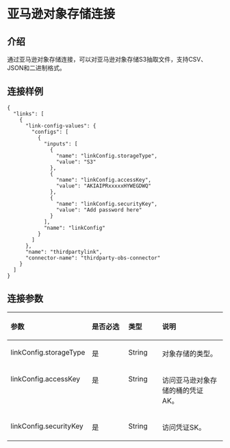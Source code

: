 # 亚马逊对象存储连接<a name="dgc_02_0279"></a>

## 介绍<a name="zh-cn_topic_0143158088_section621837"></a>

通过亚马逊对象存储连接，可以对亚马逊对象存储S3抽取文件，支持CSV、JSON和二进制格式。

## 连接样例<a name="zh-cn_topic_0143158088_section6163607716523"></a>

```
{
  "links": [
    {
      "link-config-values": {
        "configs": [
          {
            "inputs": [
              {
                "name": "linkConfig.storageType",
                "value": "S3"
              },
              {
                "name": "linkConfig.accessKey",
                "value": "AKIAIPRxxxxxHYWEGDWQ"
              },
              {
                "name": "linkConfig.securityKey",
                "value": "Add password here"
              }
            ],
            "name": "linkConfig"
          }
        ]
      },
      "name": "thirdpartylink",
      "connector-name": "thirdparty-obs-connector"
    }
  ]
}
```

## 连接参数<a name="zh-cn_topic_0143158088_section5035508012043"></a>

<a name="zh-cn_topic_0143158088_table13922888141527"></a>
<table><thead align="left"><tr id="zh-cn_topic_0143158088_row229143141527"><th class="cellrowborder" valign="top" width="22.09%" id="mcps1.1.5.1.1"><p id="zh-cn_topic_0143158088_p66756185141527"><a name="zh-cn_topic_0143158088_p66756185141527"></a><a name="zh-cn_topic_0143158088_p66756185141527"></a>参数</p>
</th>
<th class="cellrowborder" valign="top" width="21.84%" id="mcps1.1.5.1.2"><p id="zh-cn_topic_0143158088_p38541938141527"><a name="zh-cn_topic_0143158088_p38541938141527"></a><a name="zh-cn_topic_0143158088_p38541938141527"></a>是否必选</p>
</th>
<th class="cellrowborder" valign="top" width="17.43%" id="mcps1.1.5.1.3"><p id="zh-cn_topic_0143158088_p34889279141527"><a name="zh-cn_topic_0143158088_p34889279141527"></a><a name="zh-cn_topic_0143158088_p34889279141527"></a>类型</p>
</th>
<th class="cellrowborder" valign="top" width="38.64%" id="mcps1.1.5.1.4"><p id="zh-cn_topic_0143158088_p7459369141527"><a name="zh-cn_topic_0143158088_p7459369141527"></a><a name="zh-cn_topic_0143158088_p7459369141527"></a>说明</p>
</th>
</tr>
</thead>
<tbody><tr id="zh-cn_topic_0143158088_row2725489141730"><td class="cellrowborder" valign="top" width="22.09%" headers="mcps1.1.5.1.1 "><p id="zh-cn_topic_0143158088_p177932511744"><a name="zh-cn_topic_0143158088_p177932511744"></a><a name="zh-cn_topic_0143158088_p177932511744"></a>linkConfig.storageType</p>
</td>
<td class="cellrowborder" valign="top" width="21.84%" headers="mcps1.1.5.1.2 "><p id="zh-cn_topic_0143158088_p2813219141730"><a name="zh-cn_topic_0143158088_p2813219141730"></a><a name="zh-cn_topic_0143158088_p2813219141730"></a>是</p>
</td>
<td class="cellrowborder" valign="top" width="17.43%" headers="mcps1.1.5.1.3 "><p id="zh-cn_topic_0143158088_p26544197141730"><a name="zh-cn_topic_0143158088_p26544197141730"></a><a name="zh-cn_topic_0143158088_p26544197141730"></a>String</p>
</td>
<td class="cellrowborder" valign="top" width="38.64%" headers="mcps1.1.5.1.4 "><p id="zh-cn_topic_0143158088_p2596372141730"><a name="zh-cn_topic_0143158088_p2596372141730"></a><a name="zh-cn_topic_0143158088_p2596372141730"></a>对象存储的类型。</p>
</td>
</tr>
<tr id="zh-cn_topic_0143158088_row14946728141730"><td class="cellrowborder" valign="top" width="22.09%" headers="mcps1.1.5.1.1 "><p id="zh-cn_topic_0143158088_p7204562141730"><a name="zh-cn_topic_0143158088_p7204562141730"></a><a name="zh-cn_topic_0143158088_p7204562141730"></a>linkConfig.accessKey</p>
</td>
<td class="cellrowborder" valign="top" width="21.84%" headers="mcps1.1.5.1.2 "><p id="zh-cn_topic_0143158088_p46698681141730"><a name="zh-cn_topic_0143158088_p46698681141730"></a><a name="zh-cn_topic_0143158088_p46698681141730"></a>是</p>
</td>
<td class="cellrowborder" valign="top" width="17.43%" headers="mcps1.1.5.1.3 "><p id="zh-cn_topic_0143158088_p24496779141730"><a name="zh-cn_topic_0143158088_p24496779141730"></a><a name="zh-cn_topic_0143158088_p24496779141730"></a>String</p>
</td>
<td class="cellrowborder" valign="top" width="38.64%" headers="mcps1.1.5.1.4 "><p id="zh-cn_topic_0143158088_p181471423104"><a name="zh-cn_topic_0143158088_p181471423104"></a><a name="zh-cn_topic_0143158088_p181471423104"></a>访问亚马逊对象存储的桶的凭证AK。</p>
</td>
</tr>
<tr id="zh-cn_topic_0143158088_row53856530141730"><td class="cellrowborder" valign="top" width="22.09%" headers="mcps1.1.5.1.1 "><p id="zh-cn_topic_0143158088_p45889226141730"><a name="zh-cn_topic_0143158088_p45889226141730"></a><a name="zh-cn_topic_0143158088_p45889226141730"></a>linkConfig.securityKey</p>
</td>
<td class="cellrowborder" valign="top" width="21.84%" headers="mcps1.1.5.1.2 "><p id="zh-cn_topic_0143158088_p26039827141730"><a name="zh-cn_topic_0143158088_p26039827141730"></a><a name="zh-cn_topic_0143158088_p26039827141730"></a>是</p>
</td>
<td class="cellrowborder" valign="top" width="17.43%" headers="mcps1.1.5.1.3 "><p id="zh-cn_topic_0143158088_p28851277141730"><a name="zh-cn_topic_0143158088_p28851277141730"></a><a name="zh-cn_topic_0143158088_p28851277141730"></a>String</p>
</td>
<td class="cellrowborder" valign="top" width="38.64%" headers="mcps1.1.5.1.4 "><p id="zh-cn_topic_0143158088_p5143112316010"><a name="zh-cn_topic_0143158088_p5143112316010"></a><a name="zh-cn_topic_0143158088_p5143112316010"></a>访问凭证SK。</p>
</td>
</tr>
</tbody>
</table>


